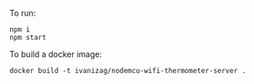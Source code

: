 To run:
```
npm i
npm start
```
To build a docker image:
```
docker build -t ivanizag/nodemcu-wifi-thermometer-server .
```
